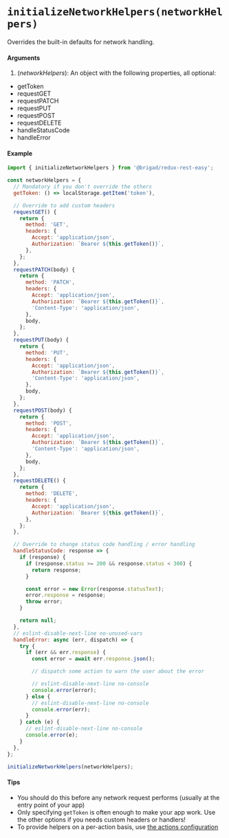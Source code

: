 # `initializeNetworkHelpers(networkHelpers)`

Overrides the built-in defaults for network handling.

#### Arguments

1.  (_networkHelpers_): An object with the following properties, all optional:

* getToken
* requestGET
* requestPATCH
* requestPUT
* requestPOST
* requestDELETE
* handleStatusCode
* handleError

#### Example

```js
import { initializeNetworkHelpers } from '@brigad/redux-rest-easy';

const networkHelpers = {
  // Mandatory if you don't override the others
  getToken: () => localStorage.getItem('token'),

  // Override to add custom headers
  requestGET() {
    return {
      method: 'GET',
      headers: {
        Accept: 'application/json',
        Authorization: `Bearer ${this.getToken()}`,
      },
    };
  },
  requestPATCH(body) {
    return {
      method: 'PATCH',
      headers: {
        Accept: 'application/json',
        Authorization: `Bearer ${this.getToken()}`,
        'Content-Type': 'application/json',
      },
      body,
    };
  },
  requestPUT(body) {
    return {
      method: 'PUT',
      headers: {
        Accept: 'application/json',
        Authorization: `Bearer ${this.getToken()}`,
        'Content-Type': 'application/json',
      },
      body,
    };
  },
  requestPOST(body) {
    return {
      method: 'POST',
      headers: {
        Accept: 'application/json',
        Authorization: `Bearer ${this.getToken()}`,
        'Content-Type': 'application/json',
      },
      body,
    };
  },
  requestDELETE() {
    return {
      method: 'DELETE',
      headers: {
        Accept: 'application/json',
        Authorization: `Bearer ${this.getToken()}`,
      },
    };
  },

  // Override to change status code handling / error handling
  handleStatusCode: response => {
    if (response) {
      if (response.status >= 200 && response.status < 300) {
        return response;
      }

      const error = new Error(response.statusText);
      error.response = response;
      throw error;
    }

    return null;
  },
  // eslint-disable-next-line no-unused-vars
  handleError: async (err, dispatch) => {
    try {
      if (err && err.response) {
        const error = await err.response.json();

        // dispatch some action to warn the user about the error

        // eslint-disable-next-line no-console
        console.error(error);
      } else {
        // eslint-disable-next-line no-console
        console.error(err);
      }
    } catch (e) {
      // eslint-disable-next-line no-console
      console.error(e);
    }
  },
};

initializeNetworkHelpers(networkHelpers);
```

#### Tips

* You should do this before any network request performs (usually at the entry point of your app)
* Only specifying `getToken` is often enough to make your app work. Use the other options if you needs custom headers or handlers!
* To provide helpers on a per-action basis, use [the actions configuration](./createResource/actionsConfig.md#properties)
